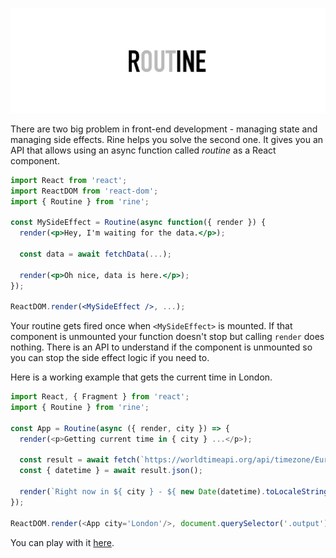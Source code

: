 ![Rine logo](./assets/logo.jpg)

There are two big problem in front-end development - managing state and managing side effects. Rine helps you solve the second one. It gives you an API that allows using an async function called _routine_ as a React component.

```jsx
import React from 'react';
import ReactDOM from 'react-dom';
import { Routine } from 'rine';

const MySideEffect = Routine(async function({ render }) {
  render(<p>Hey, I'm waiting for the data.</p>);

  const data = await fetchData(...);

  render(<p>Oh nice, data is here.</p>);
});

ReactDOM.render(<MySideEffect />, ...);
```

Your routine gets fired once when `<MySideEffect>` is mounted. If that component is unmounted your function doesn't stop but calling `render` does nothing. There is an API to understand if the component is unmounted so you can stop the side effect logic if you need to.

Here is a working example that gets the current time in London.

```js
import React, { Fragment } from 'react';
import { Routine } from 'rine';

const App = Routine(async ({ render, city }) => {
  render(<p>Getting current time in { city } ...</p>);
      
  const result = await fetch(`https://worldtimeapi.org/api/timezone/Europe/${ city }.json`);
  const { datetime } = await result.json();

  render(`Right now in ${ city } - ${ new Date(datetime).toLocaleString() }`);
});

ReactDOM.render(<App city='London'/>, document.querySelector('.output')); 
```

You can play with it [here](https://poet.codes/e/MMBJ8wk8VIR).